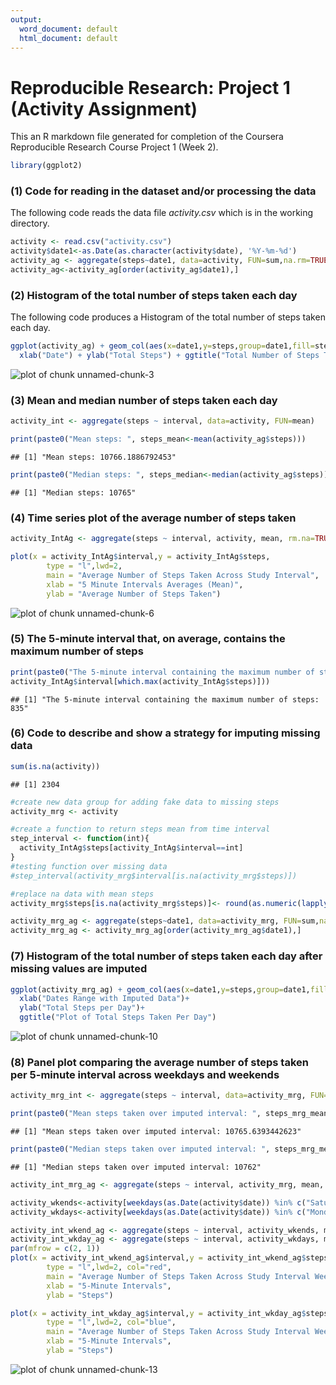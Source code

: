 ```yaml
---
output:
  word_document: default
  html_document: default
---
```

Reproducible Research: Project 1 (Activity Assignment)
====================

This an R markdown file generated for completion of the Coursera Reproducible Research Course Project 1 (Week 2). 


```r
library(ggplot2)
```


### (1) Code for reading in the dataset and/or processing the data
The following code reads the data file *activity.csv* which is in the working directory.


```r
activity <- read.csv("activity.csv")
activity$date1<-as.Date(as.character(activity$date), '%Y-%m-%d')
activity_ag <- aggregate(steps~date1, data=activity, FUN=sum,na.rm=TRUE)
activity_ag<-activity_ag[order(activity_ag$date1),]
```

### (2) Histogram of the total number of steps taken each day
The following code produces a Histogram of the total number of steps taken each day.


```r
ggplot(activity_ag) + geom_col(aes(x=date1,y=steps,group=date1,fill=steps)) +
  xlab("Date") + ylab("Total Steps") + ggtitle("Total Number of Steps Taken Each Day")
```

![plot of chunk unnamed-chunk-3](figure/unnamed-chunk-3-1.png)

### (3) Mean and median number of steps taken each day


```r
activity_int <- aggregate(steps ~ interval, data=activity, FUN=mean)

print(paste0("Mean steps: ", steps_mean<-mean(activity_ag$steps)))
```

```
## [1] "Mean steps: 10766.1886792453"
```


```r
print(paste0("Median steps: ", steps_median<-median(activity_ag$steps)))
```

```
## [1] "Median steps: 10765"
```

### (4) Time series plot of the average number of steps taken


```r
activity_IntAg <- aggregate(steps ~ interval, activity, mean, rm.na=TRUE)

plot(x = activity_IntAg$interval,y = activity_IntAg$steps,
        type = "l",lwd=2,
        main = "Average Number of Steps Taken Across Study Interval",
        xlab = "5 Minute Intervals Averages (Mean)",
        ylab = "Average Number of Steps Taken")
```

![plot of chunk unnamed-chunk-6](figure/unnamed-chunk-6-1.png)

### (5) The 5-minute interval that, on average, contains the maximum number of steps


```r
print(paste0("The 5-minute interval containing the maximum number of steps: ",
activity_IntAg$interval[which.max(activity_IntAg$steps)]))
```

```
## [1] "The 5-minute interval containing the maximum number of steps: 835"
```

### (6) Code to describe and show a strategy for imputing missing data

```r
sum(is.na(activity))
```

```
## [1] 2304
```


```r
#create new data group for adding fake data to missing steps
activity_mrg <- activity

#create a function to return steps mean from time interval
step_interval <- function(int){
  activity_IntAg$steps[activity_IntAg$interval==int]
}
#testing function over missing data
#step_interval(activity_mrg$interval[is.na(activity_mrg$steps)])

#replace na data with mean steps
activity_mrg$steps[is.na(activity_mrg$steps)]<- round(as.numeric(lapply(activity_mrg$interval[is.na(activity_mrg$steps)],step_interval), digits = 0))

activity_mrg_ag <- aggregate(steps~date1, data=activity_mrg, FUN=sum,na.rm=TRUE)
activity_mrg_ag <- activity_mrg_ag[order(activity_mrg_ag$date1),]
```
### (7) Histogram of the total number of steps taken each day after missing values are imputed


```r
ggplot(activity_mrg_ag) + geom_col(aes(x=date1,y=steps,group=date1,fill=steps)) +
  xlab("Dates Range with Imputed Data")+
  ylab("Total Steps per Day")+
  ggtitle("Plot of Total Steps Taken Per Day")
```

![plot of chunk unnamed-chunk-10](figure/unnamed-chunk-10-1.png)

### (8) Panel plot comparing the average number of steps taken per 5-minute interval across weekdays and weekends


```r
activity_mrg_int <- aggregate(steps ~ interval, data=activity_mrg, FUN=mean)

print(paste0("Mean steps taken over imputed interval: ", steps_mrg_mean<-mean(activity_mrg_ag$steps)))
```

```
## [1] "Mean steps taken over imputed interval: 10765.6393442623"
```


```r
print(paste0("Median steps taken over imputed interval: ", steps_mrg_median<-median(activity_mrg_ag$steps)))
```

```
## [1] "Median steps taken over imputed interval: 10762"
```


```r
activity_int_mrg_ag <- aggregate(steps ~ interval, activity_mrg, mean, rm.na=T)

activity_wkends<-activity[weekdays(as.Date(activity$date)) %in% c("Saturday", "Sunday"),]
activity_wkdays<-activity[weekdays(as.Date(activity$date)) %in% c("Monday","Tuesday","Wednesday","Thursday","Friday"),]

activity_int_wkend_ag <- aggregate(steps ~ interval, activity_wkends, mean, rm.na=T)
activity_int_wkday_ag <- aggregate(steps ~ interval, activity_wkdays, mean, rm.na=T)
par(mfrow = c(2, 1))
plot(x = activity_int_wkend_ag$interval,y = activity_int_wkend_ag$steps,
        type = "l",lwd=2, col="red",
        main = "Average Number of Steps Taken Across Study Interval Weekends",
        xlab = "5-Minute Intervals",
        ylab = "Steps")

plot(x = activity_int_wkday_ag$interval,y = activity_int_wkday_ag$steps,
        type = "l",lwd=2, col="blue",
        main = "Average Number of Steps Taken Across Study Interval Weekdays",
        xlab = "5-Minute Intervals",
        ylab = "Steps")
```

![plot of chunk unnamed-chunk-13](figure/unnamed-chunk-13-1.png)
